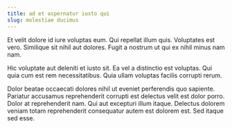 ```yaml
---
title: ad et aspernatur iusto qui
slug: molestiae ducimus
---
```


Et velit dolore id iure voluptas eum. Qui repellat illum quis. Voluptates est vero. Similique sit nihil aut dolores. Fugit a nostrum ut qui ex nihil minus nam nam.

Hic voluptate aut deleniti et iusto sit. Ea vel a distinctio est voluptas. Qui quia cum est rem necessitatibus. Quia ullam voluptas facilis corrupti rerum.

Dolor beatae occaecati dolores nihil ut eveniet perferendis quo sapiente. Pariatur accusamus reprehenderit corrupti est delectus velit est dolor porro. Dolor at reprehenderit nam. Qui aut excepturi illum itaque. Delectus dolorem veniam totam reprehenderit consequatur autem est dolorem est. Sed itaque sed esse.
